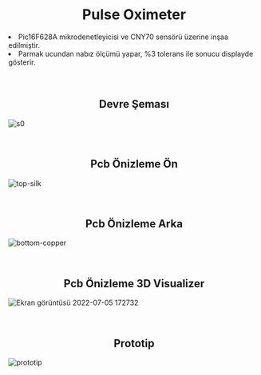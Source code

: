 <h1 align="center">Pulse Oximeter</h1>
<li> Pic16F628A mikrodenetleyicisi ve CNY70 sensörü üzerine inşaa edilmiştir. </li>
<li> Parmak ucundan nabız ölçümü yapar, %3 tolerans ile sonucu displayde gösterir.</li>

<br>
<br>

<h2 align="center">Devre Şeması</h2>

![s0](https://user-images.githubusercontent.com/96810885/177350671-6d2bf5f3-dd40-449f-b949-c5aa3b51f7ce.png)

<br>
<h2 align="center">Pcb Önizleme Ön</h2> 

![top-silk](https://user-images.githubusercontent.com/96810885/177350736-e2eb78a7-5f6e-4591-9aaf-f42cda66f8bf.png)

<br>
<h2 align="center">Pcb Önizleme Arka</h2>

![bottom-copper](https://user-images.githubusercontent.com/96810885/177350747-3f57f19a-6dba-4d14-a25a-82a87a135192.png)

<br>
<h2 align="center">Pcb Önizleme 3D Visualizer</h2>

![Ekran görüntüsü 2022-07-05 172732](https://user-images.githubusercontent.com/96810885/177351575-a616231e-1195-4736-90f0-39bf0655c75d.png)

<br>
<h2 align="center">Prototip</h2>

![prototip](https://user-images.githubusercontent.com/96810885/177351645-e1011efe-9616-48cd-84d6-24b5523ae69c.jpg)
